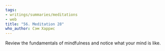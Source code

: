 ```yaml
---
tags:
- writings/summaries/meditations
- web
title: "56. Meditation 28"
who_author: Сэм Харрис
---
```


Review the fundamentals of mindfulness and notice what your mind is like.